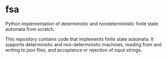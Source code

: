 # fsa
Python implementation of deterministic and nondeterministic finite state automata from scratch.

This repository contains code that implements finite state automata. It supports deterministic and non-deterministic machines, reading from and writing to json files, and acceptance or rejection of input strings.
